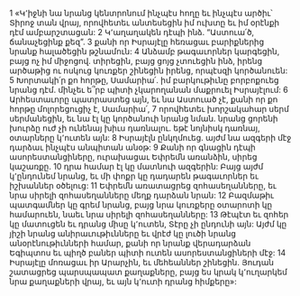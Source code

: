 1 «Կ՚իջնի նա նրանց կենտրոնում ինչպէս հողը
եւ ինչպէս արծիւ՝ Տիրոջ տան վրայ,
որովհետեւ անտեսեցին իմ ուխտը
եւ իմ օրէնքի դէմ ամբարշտացան:
2 Կ՚աղաղակեն դէպի ինձ. “Աստուա՛ծ, ճանաչեցինք քեզ”.
3 քանի որ Իսրայէլը հեռացաւ բարիքներից
նրանք հալածեցին թշնամուն:
4 Անձամբ թագաւորներ կարգեցին,
բայց ոչ իմ միջոցով.
տիրեցին, բայց ցոյց չտուեցին ինձ,
իրենց արծաթից ու ոսկուց կուռքեր շինեցին իրենց,
որպէսզի կործանուեն:
5 Խորտակի՛ր քո հորթը, Սամարիա՛.
իմ բարկութիւնը բորբոքուեց նրանց դէմ.
մինչեւ ե՞րբ պիտի չկարողանան մաքրուել Իսրայէլում:
6 Արհեստաւորը պատրաստեց այն,
եւ նա Աստուած չէ,
քանի որ քո հորթը մոլորեցուցիչ է, Սամարիա՛,
7 որովհետեւ խորշակահար սերմ սերմանեցին,
եւ նա էլ կը կործանուի նրանց նման.
նրանց ցորենի խուրձը ուժ չի ունենայ խիւս դառնալու.
եթէ նոյնիսկ դառնայ, օտարները կ՚ուտեն այն:
8 Իսրայէլն ընկղմուեց.
այժմ նա ազգերի մէջ դարձաւ ինչպէս անպիտան անօթ:
9 Քանի որ գնացին դէպի ասորեստանցիները,
ուրախացաւ Եփրեմն առանձին, սիրեց կաշառքը.
10 դրա համար էլ կը մատնուի ազգերին:
Բայց այժմ կ՚ընդունեմ նրանց,
եւ մի փոքր կը դադարեն թագաւորներ եւ իշխաններ օծելուց:
11 Եփրեմն առատացրեց զոհասեղանները,
եւ նրա սիրելի զոհասեղանները մեղք դարձան նրան:
12 Բազմաթիւ պատգամներ կը գրեմ նրանց,
բայց նրա կուռքերը օտարոտի կը համարուեն,
նաեւ նրա սիրելի զոհասեղանները:
13 Թէպէտ եւ զոհեր կը մատուցեն եւ դրանց միսը կ՚ուտեն,
Տէրը չի ընդունի այն:
Այժմ կը յիշի նրանց անիրաւութիւնները
եւ վրէժ կը լուծի նրանց անօրէնութիւնների համար,
քանի որ նրանք վերադարձան Եգիպտոս
եւ պիղծ բաներ պիտի ուտեն ասորեստանցիների մէջ:
14 Իսրայէլը մոռացաւ իր Արարչին,
եւ մեհեաններ շինեցին.
Յուդան շատացրեց պարսպապատ քաղաքները,
բայց ես կրակ կ՚ուղարկեմ նրա քաղաքների վրայ,
եւ այն կ՚ուտի դրանց հիմքերը»:
